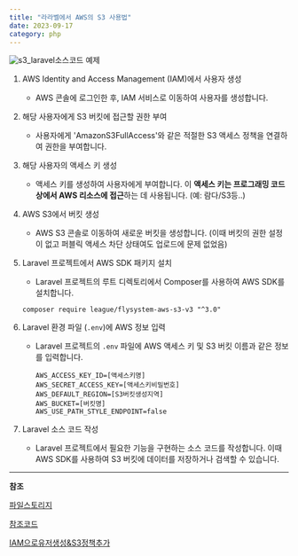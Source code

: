 ```yaml
---
title: "라라벨에서 AWS의 S3 사용법"
date: 2023-09-17
category: php
---
```


![s3_laravel](/storage/1694938533.jpg)소스코드 예제

1. AWS Identity and Access Management (IAM)에서 사용자 생성

   * AWS 콘솔에 로그인한 후, IAM 서비스로 이동하여 사용자를 생성합니다.
2. 해당 사용자에게 S3 버킷에 접근할 권한 부여

   * 사용자에게 'AmazonS3FullAccess'와 같은 적절한 S3 액세스 정책을 연결하여 권한을 부여합니다.
3. 해당 사용자의 액세스 키 생성

   * 액세스 키를 생성하여 사용자에게 부여합니다. 이 **액세스 키는 프로그래밍 코드상에서 AWS 리소스에 접근**하는 데 사용됩니다. (예: 람다/S3등..)
4. AWS S3에서 버킷 생성

   * AWS S3 콘솔로 이동하여 새로운 버킷을 생성합니다. (이때 버킷의 권한 설정이 없고 퍼블릭 액세스 차단 상태여도 업로드에 문제 없었음)
5. Laravel 프로젝트에서 AWS SDK 패키지 설치

   * Laravel 프로젝트의 루트 디렉토리에서 Composer를 사용하여 AWS SDK를 설치합니다.

   ```
   composer require league/flysystem-aws-s3-v3 "^3.0"
   ```
6. Laravel 환경 파일 (`.env`)에 AWS 정보 입력

   * Laravel 프로젝트의 `.env` 파일에 AWS 액세스 키 및 S3 버킷 이름과 같은 정보를 입력합니다.

     ```
     AWS_ACCESS_KEY_ID=[액세스키명]
     AWS_SECRET_ACCESS_KEY=[액세스키비밀번호]
     AWS_DEFAULT_REGION=[S3버킷생성지역]
     AWS_BUCKET=[버킷명]
     AWS_USE_PATH_STYLE_ENDPOINT=false
     ```
7. Laravel 소스 코드 작성

   * Laravel 프로젝트에서 필요한 기능을 구현하는 소스 코드를 작성합니다. 이때 AWS SDK를 사용하여 S3 버킷에 데이터를 저장하거나 검색할 수 있습니다.

---

**참조**

[파일스토리지](https://laravel.kr/docs/9.x/filesystem#storing-files)

[참조코드](https://github.com/bluegmlduf2/wallydev-laravel/blob/master/app/Console/Commands/DatabaseBackup.php)

[IAM으로유저생성&S3정책추가](https://velog.io/@chrkb1569/AWS-S3-%EC%A0%81%EC%9A%A9%ED%95%98%EA%B8%B0-IAM-%ED%94%84%EB%A1%9C%EC%A0%9D%ED%8A%B8-%EC%84%A4%EC%A0%95)
